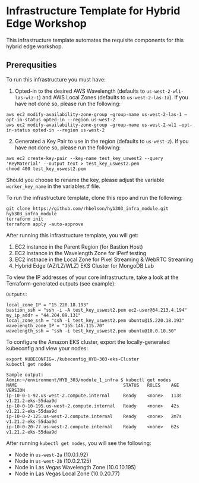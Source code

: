 # Infrastructure Template for Hybrid Edge Workshop
This infrastructure template automates the requisite components for this hybrid edge workshop.

## Prerequsities
To run this infrastructure you must have:
1) Opted-in to the desired AWS Wavelength (defaults to `us-west-2-wl1-las-wlz-1`) and AWS Local Zones (defaults to `us-west-2-las-1a`). If you have not done so, please run the following:
```
aws ec2 modify-availability-zone-group —group-name us-west-2-las-1 —opt-in-status opted-in --region us-west-2
aws ec2 modify-availability-zone-group —group-name us-west-2-wl1 —opt-in-status opted-in --region us-west-2
```

2) Generated a Key Pair to use in the region (defaults to `us-west-2`). If you have not done so, please run the following:
```
aws ec2 create-key-pair --key-name test_key_uswest2 --query 'KeyMaterial' --output text > test_key_uswest2.pem
chmod 400 test_key_uswest2.pem
```

Should you choose to rename the key, please adjust the variable `worker_key_name` in the variables.tf file.

To run the infrastructure template, clone this repo and run the following:
```
git clone https://github.com/rhbelson/hyb303_infra_module.git
hyb303_infra_module
terraform init
terraform apply -auto-approve
```

After running this infrastructure template, you will get:
1) EC2 instance in the Parent Region (for Bastion Host)
1) EC2 instance in the Wavelength Zone for iPerf testing
2) EC2 instnace in the Local Zone for Pixel Streaming & WebRTC Streaming
3) Hybrid Edge (AZ/LZ/WLZ) EKS Cluster for MongoDB Lab

To view the IP addresses of your core infrastructure, take a look at the Terraform-generated outputs (see example):
```
Outputs:

local_zone_IP = "15.220.18.193"
bastion_ssh = "ssh -i -A test_key_uswest2.pem ec2-user@34.213.4.194"
my_ip_addr = "44.204.89.131"
local_zone_ssh = "ssh -i test_key_uswest2.pem ubuntu@15.220.18.193"
wavelength_zone_IP = "155.146.115.70"
wavelength_ssh = "ssh -i test_key_uswest2.pem ubuntu@10.0.10.50"
```


To configure the Amazon EKS cluster, export the locally-generated kubeconfig and view your nodes:
```
export KUBECONFIG=./kubeconfig_HYB-303-eks-Cluster
kubectl get nodes

Sample output:
Admin:~/environment/HYB_303/module_1_infra $ kubectl get nodes
NAME                                        STATUS   ROLES    AGE    VERSION
ip-10-0-1-92.us-west-2.compute.internal     Ready    <none>   113s   v1.21.2-eks-55daa9d
ip-10-0-10-195.us-west-2.compute.internal   Ready    <none>   42s    v1.21.2-eks-55daa9d
ip-10-0-2-125.us-west-2.compute.internal    Ready    <none>   2m7s   v1.21.2-eks-55daa9d
ip-10-0-20-77.us-west-2.compute.internal    Ready    <none>   62s    v1.21.2-eks-55daa9d
```

After running `kubectl get nodes`, you will see the following:
- Node in `us-west-2a` (10.0.1.92)
- Node in `us-west-2b` (10.0.2.125)
- Node in Las Vegas Wavelength Zone (10.0.10.195)
- Node in Las Vegas Local Zone (10.0.20.77)
